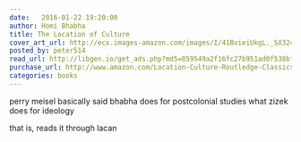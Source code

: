 ```yaml
---
date:   2016-01-22 19:20:00
author: Homi Bhabha
title: The Location of Culture
cover_art_url: http://ecx.images-amazon.com/images/I/41BvieiUkgL._SX324_BO1,204,203,200_.jpg
posted_by: peter514
read_url: http://libgen.io/get_ads.php?md5=859549a2f16fc27b951ad0f538bf740c
purchase_url: http://www.amazon.com/Location-Culture-Routledge-Classics/dp/0415336392
categories: books
---
```


perry meisel basically said bhabha does for postcolonial studies what zizek does for ideology

that is, reads it through lacan
